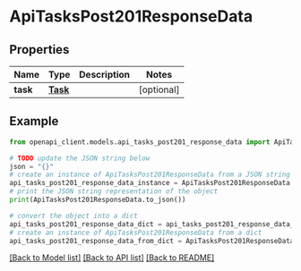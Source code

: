 # ApiTasksPost201ResponseData


## Properties

Name | Type | Description | Notes
------------ | ------------- | ------------- | -------------
**task** | [**Task**](Task.md) |  | [optional] 

## Example

```python
from openapi_client.models.api_tasks_post201_response_data import ApiTasksPost201ResponseData

# TODO update the JSON string below
json = "{}"
# create an instance of ApiTasksPost201ResponseData from a JSON string
api_tasks_post201_response_data_instance = ApiTasksPost201ResponseData.from_json(json)
# print the JSON string representation of the object
print(ApiTasksPost201ResponseData.to_json())

# convert the object into a dict
api_tasks_post201_response_data_dict = api_tasks_post201_response_data_instance.to_dict()
# create an instance of ApiTasksPost201ResponseData from a dict
api_tasks_post201_response_data_from_dict = ApiTasksPost201ResponseData.from_dict(api_tasks_post201_response_data_dict)
```
[[Back to Model list]](../README.md#documentation-for-models) [[Back to API list]](../README.md#documentation-for-api-endpoints) [[Back to README]](../README.md)


